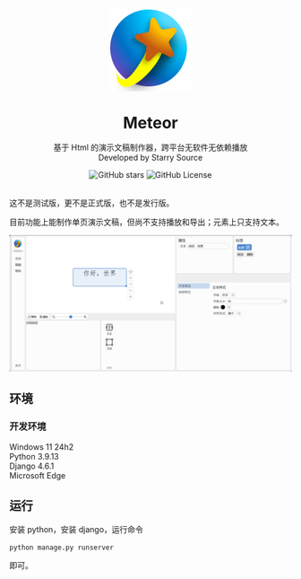 <p align="center">
    <img src="./meteor.svg" width="147" height="147">
</p>

<p>
<h1 align="center" style="line-height:1;">Meteor</h1>
<p align="center">基于 Html 的演示文稿制作器，跨平台无软件无依赖播放<br>
Developed by Starry Source</p>
</p>
<p align="center" class="shields">
  <span style="text-decoration:none">
    <img src="https://img.shields.io/github/stars/starry-source/meteor" alt="GitHub stars"/>
  </span>
  <!-- <span href="https://github.com/tjy-gitnub/win12/issues" style="text-decoration:none">
    <img src="https://img.shields.io/github/issues/tjy-gitnub/win12.svg" alt="GitHub issues"/>
  </span>
  <span href="https://github.com/tjy-gitnub/win12/network" style="text-decoration:none">
    <img src="https://img.shields.io/github/forks/tjy-gitnub/win12.svg" alt="GitHub forks"/>
  </span> -->
  <span style="text-decoration:none">
    <img src="https://img.shields.io/github/license/starry-source/meteor" alt="GitHub License"/>
  </pan>
</p>

<br>
这不是测试版，更不是正式版，也不是发行版。

目前功能上能制作单页演示文稿，但尚不支持播放和导出；元素上只支持文本。

![界面截图](art/view.png)

## 环境
### 开发环境

Windows 11 24h2\
Python 3.9.13\
Django 4.6.1\
Microsoft Edge


## 运行
安装 python，安装 django，运行命令

```cmd
python manage.py runserver
```
即可。